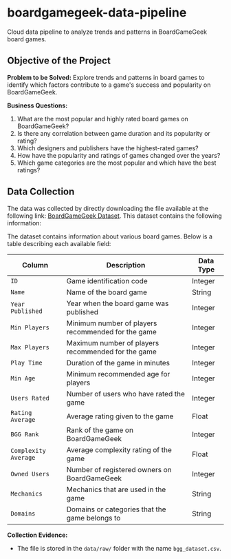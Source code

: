 # boardgamegeek-data-pipeline
Cloud data pipeline to analyze trends and patterns in BoardGameGeek board games.

## Objective of the Project

**Problem to be Solved:**
Explore trends and patterns in board games to identify which factors contribute to a game's success and popularity on BoardGameGeek.

**Business Questions:**

1) What are the most popular and highly rated board games on BoardGameGeek?
2) Is there any correlation between game duration and its popularity or rating?
3) Which designers and publishers have the highest-rated games?
4) How have the popularity and ratings of games changed over the years?
5) Which game categories are the most popular and which have the best ratings?

## Data Collection

The data was collected by directly downloading the file available at the following link: [BoardGameGeek Dataset](https://www.kaggle.com/datasets/andrewmvd/board-games). This dataset contains the following information:

The dataset contains information about various board games. Below is a table describing each available field:


| **Column**                                             | **Description**                                                                                   | **Data Type**    |
|--------------------------------------------------------|---------------------------------------------------------------------------------------------------|------------------|
| `ID`                                                   | Game identification code                                                                          | Integer          |
| `Name`                                                 | Name of the board game                                                                            | String           |
| `Year Published`                                       | Year when the board game was published                                                            | Integer          |
| `Min Players`                                          | Minimum number of players recommended for the game                                                | Integer          |
| `Max Players`                                          | Maximum number of players recommended for the game                                                | Integer          |
| `Play Time`                                            | Duration of the game in minutes                                                                   | Integer          |
| `Min Age`                                              | Minimum recommended age for players                                                               | Integer          |
| `Users Rated`                                          | Number of users who have rated the game                                                           | Integer          |
| `Rating Average`                                       | Average rating given to the game                                                                  | Float            |
| `BGG Rank`                                             | Rank of the game on BoardGameGeek                                                                 | Integer          |
| `Complexity Average`                                   | Average complexity rating of the game                                                             | Float            |
| `Owned Users`                                          | Number of registered owners on BoardGameGeek                                                      | Integer          |
| `Mechanics`                                            | Mechanics that are used in the game                                                               | String           |
| `Domains`                                              | Domains or categories that the game belongs to                                                    | String           |

**Collection Evidence:**
- The file is stored in the `data/raw/` folder with the name `bgg_dataset.csv`.
